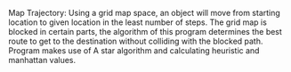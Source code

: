Map Trajectory:
Using a grid map space, an object will move from starting location to given location in the least number of steps. The grid map is blocked in certain parts, the algorithm of this program determines the best route to get to the destination without colliding with the blocked path. Program makes use of A star algorithm and calculating heuristic and manhattan values.
